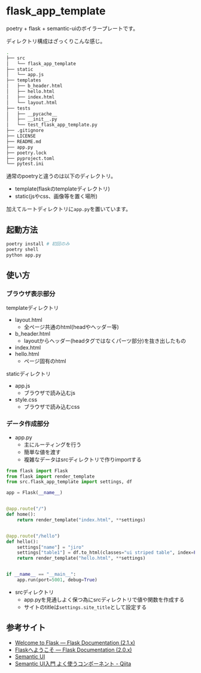 # flask_app_template

poetry + flask + semantic-uiのボイラープレートです。

ディレクトリ構成はざっくりこんな感じ。

```bash
.
├── src
│   └── flask_app_template
├── static
│   └── app.js
├── templates
│   ├── b_header.html
│   ├── hello.html
│   ├── index.html
│   └── layout.html
├── tests
│   ├── __pycache__
│   ├── __init__.py
│   └── test_flask_app_template.py
├── .gitignore
├── LICENSE
├── README.md
├── app.py
├── poetry.lock
├── pyproject.toml
└── pytest.ini
```

通常のpoetryと違うのは以下のディレクトリ。

- template(flaskのtemplateディレクトリ)
- static(jsやcss、画像等を置く場所)

加えてルートディレクトリに`app.py`を置いています。

## 起動方法

```bash
poetry install # 初回のみ
poetry shell
python app.py
```

## 使い方

### ブラウザ表示部分

templateディレクトリ

- layout.html
  - 全ページ共通のhtml(headやヘッダー等)
- b_header.html
  - layoutからヘッダー(headタグではなくパーツ部分)を抜き出したもの
- index.html
- hello.html
  - ページ固有のhtml

staticディレクトリ

- app.js
  - ブラウザで読み込むjs
- style.css
  - ブラウザで読み込むcss

### データ作成部分

- app.py
  - 主にルーティングを行う
  - 簡単な値を渡す
  - 複雑なデータはsrcディレクトリで作りimportする

```python
from flask import Flask
from flask import render_template
from src.flask_app_template import settings, df

app = Flask(__name__)


@app.route("/")
def home():
    return render_template("index.html", **settings)


@app.route("/hello")
def hello():
    settings["name"] = "jiro"
    settings["table1"] = df.to_html(classes="ui striped table", index=False)
    return render_template("hello.html", **settings)


if __name__ == "__main__":
    app.run(port=5001, debug=True)
```

- srcディレクトリ
  - app.pyを見通しよく保つ為にsrcディレクトリで値や関数を作成する
  - サイトのtitleは`settings.site_title`として設定する

## 参考サイト

- [Welcome to Flask — Flask Documentation (2.1.x)](https://flask.palletsprojects.com/en/2.1.x/)
- [Flaskへようこそ — Flask Documentation (2.0.x)](https://msiz07-flask-docs-ja.readthedocs.io/ja/latest/index.html)
- [Semantic UI](https://semantic-ui.com/)
- [Semantic UI入門 よく使うコンポーネント - Qiita](https://qiita.com/sandabu/items/336fe312acbec98d21e3)
